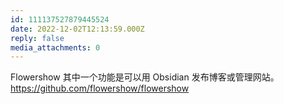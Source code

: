 ```yaml
---
id: 111137527879445524
date: 2022-12-02T12:13:59.000Z
reply: false
media_attachments: 0
---
```


Flowershow 其中一个功能是可以用 Obsidian 发布博客或管理网站。 https://github.com/flowershow/flowershow

